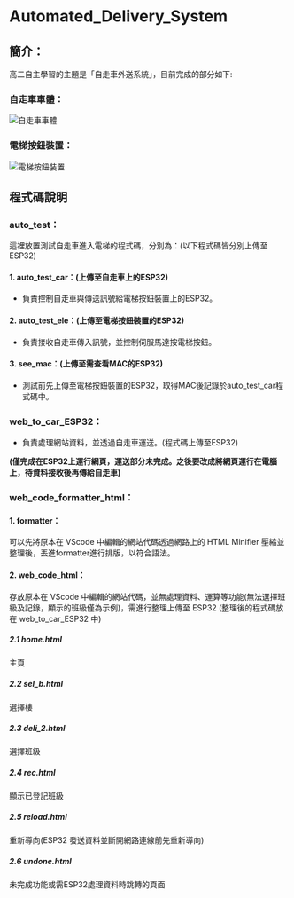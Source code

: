 # Automated_Delivery_System

## 簡介：
高二自主學習的主題是「自走車外送系統」，目前完成的部分如下:

### 自走車車體：
![自走車車體](https://github.com/pomelo-is-me/Automated_Delivery_System/assets/166627701/e4b78c03-da60-43e7-b7cc-e16598e24da9)

### 電梯按鈕裝置：
![電梯按鈕裝置](https://github.com/pomelo-is-me/Automated_Delivery_System/assets/166627701/82e34bab-416a-4a76-a79b-1ba017458c01)

## 程式碼說明
### auto_test：
這裡放置測試自走車進入電梯的程式碼，分別為：(以下程式碼皆分別上傳至ESP32)
#### 1. auto_test_car：(上傳至自走車上的ESP32)
- 負責控制自走車與傳送訊號給電梯按鈕裝置上的ESP32。
#### 2. auto_test_ele：(上傳至電梯按鈕裝置的ESP32)
- 負責接收自走車傳入訊號，並控制伺服馬達按電梯按鈕。
#### 3. see_mac：(上傳至需查看MAC的ESP32)
- 測試前先上傳至電梯按鈕裝置的ESP32，取得MAC後記錄於auto_test_car程式碼中。

### web_to_car_ESP32：
- 負責處理網站資料，並透過自走車運送。(程式碼上傳至ESP32)  

**(僅完成在ESP32上運行網頁，運送部分未完成。之後要改成將網頁運行在電腦上，待資料接收後再傳給自走車)**

### web_code_formatter_html：
#### 1. formatter：
可以先將原本在 VScode 中編輯的網站代碼透過網路上的 HTML Minifier 壓縮並整理後，丟進formatter進行排版，以符合語法。
#### 2. web_code_html：
存放原本在 VScode 中編輯的網站代碼，並無處理資料、運算等功能(無法選擇班級及記錄，顯示的班級僅為示例)，需進行整理上傳至 ESP32 (整理後的程式碼放在 web_to_car_ESP32 中)
##### 2.1 home.html
主頁
##### 2.2 sel_b.html
選擇樓
##### 2.3 deli_2.html
選擇班級
##### 2.4 rec.html
顯示已登記班級
##### 2.5 reload.html
重新導向(ESP32 發送資料並斷開網路連線前先重新導向)
##### 2.6 undone.html
未完成功能或需ESP32處理資料時跳轉的頁面

